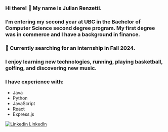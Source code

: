 ### Hi there! 👋 My name is Julian Renzetti.

### I’m entering my second year at UBC in the Bachelor of Computer Science second degree program. My first degree was in commerce and I have a background in finance.

### 🔭 Currently searching for an internship in Fall 2024.

### I enjoy learning new technologies, running, playing basketball, golfing, and discovering new music.

### I have experience with:

* Java
* Python
* JavaScript
* React
* Express.js

[![Linkedin](https://i.stack.imgur.com/gVE0j.png) LinkedIn](https://www.linkedin.com/in/julian-renzetti)


<!--
**Jrenzet/Jrenzet** is a ✨ _special_ ✨ repository because its `README.md` (this file) appears on your GitHub profile.

Here are some ideas to get you started:

- I’m currently working on ...
- 🌱 I’m currently learning ...
- 👯 I’m looking to collaborate on ...
- 🤔 I’m looking for help with ...
- 💬 Ask me about ...
- 📫 How to reach me: ...
- 😄 Pronouns: ...
- ⚡ Fun fact: ...
-->
